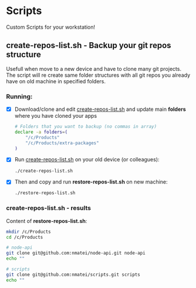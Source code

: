 # Scripts
Custom Scripts for your workstation!

## create-repos-list.sh - Backup your git repos structure

Usefull when move to a new device and have to clone many git projects.
The script will re create same folder structures with all git repos you already have on old machine in specified folders.

### Running:
- [x] Download/clone and edit [create-repos-list.sh](create-repos-list.sh) and update main **folders** where you have cloned your apps
    ```sh
    # Folders that you want to backup (no commas in array)
    declare -a folders=(
        "/c/Products"
        "/c/Products/extra-packages"
    )
    ```
- [x] Run [create-repos-list.sh](create-repos-list.sh) on your old device (or colleagues):
    ```sh
    ./create-repos-list.sh
    ```
- [x] Then and copy and run **restore-repos-list.sh** on new machine:
    ```sh
    ./restore-repos-list.sh
    ```

### create-repos-list.sh - results

Content of **restore-repos-list.sh**:

```sh
mkdir /c/Products
cd /c/Products

# node-api
git clone git@github.com:nmatei/node-api.git node-api
echo ""

# scripts
git clone git@github.com:nmatei/scripts.git scripts
echo ""
```

